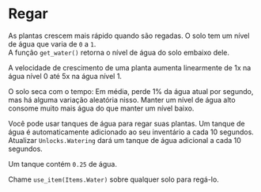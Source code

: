# Regar
As plantas crescem mais rápido quando são regadas. O solo tem um nível de água que varia de `0` a `1`.  
A função `get_water()` retorna o nível de água do solo embaixo dele.

A velocidade de crescimento de uma planta aumenta linearmente de 1x na água nível 0 até 5x na água nível 1.

O solo seca com o tempo: Em média, perde 1% da água atual por segundo, mas há alguma variação aleatória nisso. Manter um nível de água alto consome muito mais água do que manter um nível baixo.

Você pode usar tanques de água para regar suas plantas. Um tanque de água é automaticamente adicionado ao seu inventário a cada 10 segundos.  
Atualizar `Unlocks.Watering` dará um tanque de água adicional a cada 10 segundos.

Um tanque contém `0.25` de água.

Chame `use_item(Items.Water)` sobre qualquer solo para regá-lo.